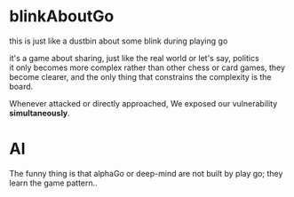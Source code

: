 # blinkAboutGo
this is just like a dustbin about some blink during playing go <br>

it's a game about sharing, just like the real world or let's say, politics <br>
it only becomes more complex rather than other chess or card games, they become clearer,
and the only thing that constrains the complexity is the board. <br>

Whenever attacked or directly approached, We exposed our vulnerability **simultaneously**.

# AI
The funny thing is that alphaGo or deep-mind are not built by play go; they learn the game pattern..

